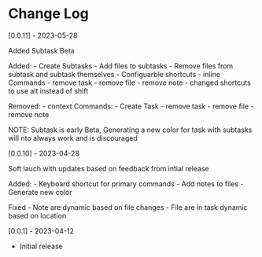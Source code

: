 # Change Log

[0.0.11] - 2023-05-28

Added Subtask Beta

Added:
    - Create Subtasks
    - Add files to subtasks
    - Remove files from subtask and subtask themselves
    - Configuarble shortcuts 
    - inline Commands
        - remove task
        - remove file
        - remove note
    - changed shortcuts to use alt instead of shift

Removed:
    - context Commands:
        - Create Task
        - remove task
        - remove file
        - remove note


NOTE: Subtask is early Beta, Generating a new color for task with subtasks will nto always work and is discouraged 

[0.0.10] - 2023-04-28

Soft lauch with updates based on feedback from intial release

Added:
    - Keyboard shortcut for primary commands
    - Add notes to files
    - Generate new color

Fixed
    - Note are dynamic based on file changes
    - File are in task dynamic based on location


[0.0.1] - 2023-04-12

- Initial release